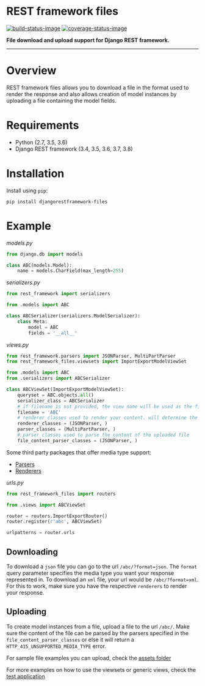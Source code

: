 # REST framework files

[![build-status-image]][travis]
[![coverage-status-image]][codecov]

**File download and upload support for Django REST framework.**

---

# Overview

REST framework files allows you to download a file in the format used to render the response and
also allows creation of model instances by uploading a file containing the model fields.

# Requirements

* Python (2.7, 3.5, 3.6)
* Django REST framework (3.4, 3.5, 3.6, 3.7, 3.8)

# Installation

Install using `pip`:

    pip install djangorestframework-files

# Example

*models.py*
```python
from django.db import models

class ABC(models.Model):
    name = models.CharField(max_length=255)
```

*serializers.py*
```python
from rest_framework import serializers

from .models import ABC

class ABCSerializer(serializers.ModelSerializer):
    class Meta:
        model = ABC
        fields = '__all__'
```

*views.py*
```python
from rest_framework.parsers import JSONParser, MultiPartParser
from rest_framework_files.viewsets import ImportExportModelViewSet

from .models import ABC
from .serializers import ABCSerializer

class ABCViewSet(ImportExportModelViewSet):
    queryset = ABC.objects.all()
    serializer_class = ABCSerializer
    # if filename is not provided, the view name will be used as the filename
    filename = 'ABC'
    # renderer classes used to render your content. will determine the file type of the download
    renderer_classes = (JSONParser, )
    parser_classes = (MultiPartParser, )
    # parser classes used to parse the content of the uploaded file
    file_content_parser_classes = (JSONParser, )
```

Some third party packages that offer media type support:

* [Parsers][parsers]
* [Renderers][renderers]

*urls.py*
```python
from rest_framework_files import routers

from .views import ABCViewSet

router = routers.ImportExportRouter()
router.register(r'abc', ABCViewSet)

urlpatterns = router.urls
```

## Downloading

To download a `json` file you can go to the url `/abc/?format=json`. The `format` query parameter
specifies the media type you want your response represented in. To download an `xml` file, your
url would be `/abc/?format=xml`. For this to work, make sure you have the respective `renderers`
to render your response.

## Uploading

To create model instances from a file, upload a file to the url `/abc/`. Make sure the content
of the file can be parsed by the parsers specified in the `file_content_parser_classes` or else
it will return a `HTTP_415_UNSUPPORTED_MEDIA_TYPE` error.

For sample file examples you can upload, check the [assets folder][assets]

For more examples on how to use the viewsets or generic views, check the [test application][test-app]

[build-status-image]: https://travis-ci.org/evansmurithi/django-rest-framework-files.svg?branch=master
[travis]: https://travis-ci.org/evansmurithi/django-rest-framework-files
[coverage-status-image]: https://codecov.io/gh/evansmurithi/django-rest-framework-files/branch/master/graph/badge.svg
[codecov]: https://codecov.io/gh/evansmurithi/django-rest-framework-files

[parsers]: http://www.django-rest-framework.org/api-guide/parsers/#third-party-packages
[renderers]: http://www.django-rest-framework.org/api-guide/renderers/#third-party-packages
[assets]: https://github.com/evansmurithi/django-rest-framework-files/tree/master/tests/assets
[test-app]: https://github.com/evansmurithi/django-rest-framework-files/tree/master/tests/test_app
